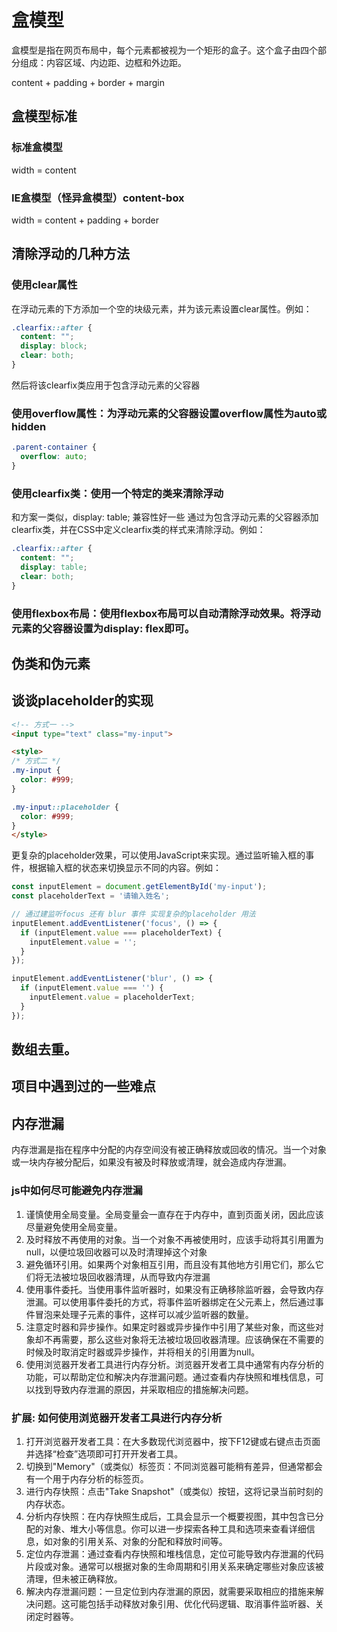 # 盒模型

盒模型是指在网页布局中，每个元素都被视为一个矩形的盒子。这个盒子由四个部分组成：内容区域、内边距、边框和外边距。

content + padding + border + margin

## 盒模型标准

### 标准盒模型

width = content

### IE盒模型（怪异盒模型）content-box

width = content + padding + border

## 清除浮动的几种方法

### 使用clear属性

在浮动元素的下方添加一个空的块级元素，并为该元素设置clear属性。例如：

```css
.clearfix::after {
  content: "";
  display: block;
  clear: both;
}
```
然后将该clearfix类应用于包含浮动元素的父容器

### 使用overflow属性：为浮动元素的父容器设置overflow属性为auto或hidden

```css
.parent-container {
  overflow: auto;
}
```

### 使用clearfix类：使用一个特定的类来清除浮动

和方案一类似，display: table; 兼容性好一些
通过为包含浮动元素的父容器添加clearfix类，并在CSS中定义clearfix类的样式来清除浮动。例如：

```css
.clearfix::after {
  content: "";
  display: table;
  clear: both;
}
```

### 使用flexbox布局：使用flexbox布局可以自动清除浮动效果。将浮动元素的父容器设置为display: flex即可。

## 伪类和伪元素

## 谈谈placeholder的实现

```html
<!-- 方式一 -->
<input type="text" class="my-input">

<style>
/* 方式二 */
.my-input {
  color: #999;
}

.my-input::placeholder {
  color: #999;
}
</style>
```

更复杂的placeholder效果，可以使用JavaScript来实现。通过监听输入框的事件，根据输入框的状态来切换显示不同的内容。例如：

```js
const inputElement = document.getElementById('my-input');
const placeholderText = '请输入姓名';

// 通过建监听focus 还有 blur 事件 实现复杂的placeholder 用法
inputElement.addEventListener('focus', () => {
  if (inputElement.value === placeholderText) {
    inputElement.value = '';
  }
});

inputElement.addEventListener('blur', () => {
  if (inputElement.value === '') {
    inputElement.value = placeholderText;
  }
});
```

## 数组去重。

## 项目中遇到过的一些难点

## 内存泄漏

内存泄漏是指在程序中分配的内存空间没有被正确释放或回收的情况。当一个对象或一块内存被分配后，如果没有被及时释放或清理，就会造成内存泄漏。

### js中如何尽可能避免内存泄漏

1. 谨慎使用全局变量。全局变量会一直存在于内存中，直到页面关闭，因此应该尽量避免使用全局变量。
1. 及时释放不再使用的对象。当一个对象不再被使用时，应该手动将其引用置为null，以便垃圾回收器可以及时清理掉这个对象
1. 避免循环引用。如果两个对象相互引用，而且没有其他地方引用它们，那么它们将无法被垃圾回收器清理，从而导致内存泄漏
1. 使用事件委托。当使用事件监听器时，如果没有正确移除监听器，会导致内存泄漏。可以使用事件委托的方式，将事件监听器绑定在父元素上，然后通过事件冒泡来处理子元素的事件，这样可以减少监听器的数量。
1. 注意定时器和异步操作。如果定时器或异步操作中引用了某些对象，而这些对象却不再需要，那么这些对象将无法被垃圾回收器清理。应该确保在不需要的时候及时取消定时器或异步操作，并将相关的引用置为null。
1. 使用浏览器开发者工具进行内存分析。浏览器开发者工具中通常有内存分析的功能，可以帮助定位和解决内存泄漏问题。通过查看内存快照和堆栈信息，可以找到导致内存泄漏的原因，并采取相应的措施解决问题。

### 扩展: 如何使用浏览器开发者工具进行内存分析

1. 打开浏览器开发者工具：在大多数现代浏览器中，按下F12键或右键点击页面并选择“检查”选项即可打开开发者工具。
1. 切换到"Memory"（或类似）标签页：不同浏览器可能稍有差异，但通常都会有一个用于内存分析的标签页。
1. 进行内存快照：点击"Take Snapshot"（或类似）按钮，这将记录当前时刻的内存状态。
1. 分析内存快照：在内存快照生成后，工具会显示一个概要视图，其中包含已分配的对象、堆大小等信息。你可以进一步探索各种工具和选项来查看详细信息，如对象的引用关系、对象的分配和释放时间等。
1. 定位内存泄漏：通过查看内存快照和堆栈信息，定位可能导致内存泄漏的代码片段或对象。通常可以根据对象的生命周期和引用关系来确定哪些对象应该被清理，但未被正确释放。
1. 解决内存泄漏问题：一旦定位到内存泄漏的原因，就需要采取相应的措施来解决问题。这可能包括手动释放对象引用、优化代码逻辑、取消事件监听器、关闭定时器等。